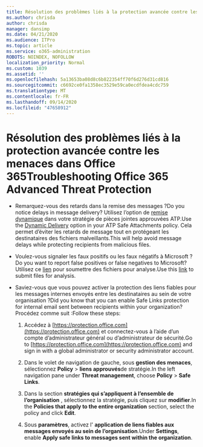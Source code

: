 ```yaml
---
title: Résolution des problèmes liés à la protection avancée contre les menaces dans Office 365
ms.author: chrisda
author: chrisda
manager: dansimp
ms.date: 04/21/2020
ms.audience: ITPro
ms.topic: article
ms.service: o365-administration
ROBOTS: NOINDEX, NOFOLLOW
localization_priority: Normal
ms.custom: 1039
ms.assetid: ''
ms.openlocfilehash: 5a13653ba08d8c6b822354ff70f6d276d31cd816
ms.sourcegitcommit: c6692ce0fa1358ec3529e59ca0ecdfdea4cdc759
ms.translationtype: MT
ms.contentlocale: fr-FR
ms.lasthandoff: 09/14/2020
ms.locfileid: "47658912"
---
```

# <a name="troubleshooting-office-365-advanced-threat-protection"></a><span data-ttu-id="537ee-102">Résolution des problèmes liés à la protection avancée contre les menaces dans Office 365</span><span class="sxs-lookup"><span data-stu-id="537ee-102">Troubleshooting Office 365 Advanced Threat Protection</span></span>

- <span data-ttu-id="537ee-103">Remarquez-vous des retards dans la remise des messages ?</span><span class="sxs-lookup"><span data-stu-id="537ee-103">Do you notice delays in message delivery?</span></span> <span data-ttu-id="537ee-104">Utilisez l’option de [remise dynamique](https://docs.microsoft.com/microsoft-365/security/office-365-security/dynamic-delivery-and-previewing) dans votre stratégie de pièces jointes approuvées ATP.</span><span class="sxs-lookup"><span data-stu-id="537ee-104">Use the [Dynamic Delivery](https://docs.microsoft.com/microsoft-365/security/office-365-security/dynamic-delivery-and-previewing) option in your ATP Safe Attachments policy.</span></span> <span data-ttu-id="537ee-105">Cela permet d’éviter les retards de message tout en protégeant les destinataires des fichiers malveillants.</span><span class="sxs-lookup"><span data-stu-id="537ee-105">This will help avoid message delays while protecting recipients from malicious files.</span></span>

- <span data-ttu-id="537ee-106">Voulez-vous signaler les faux positifs ou les faux négatifs à Microsoft ?</span><span class="sxs-lookup"><span data-stu-id="537ee-106">Do you want to report false positives or false negatives to Microsoft?</span></span> <span data-ttu-id="537ee-107">Utilisez ce [lien](https://www.microsoft.com/wdsi/filesubmission/) pour soumettre des fichiers pour analyse.</span><span class="sxs-lookup"><span data-stu-id="537ee-107">Use this [link](https://www.microsoft.com/wdsi/filesubmission/) to submit files for analysis.</span></span>

- <span data-ttu-id="537ee-108">Saviez-vous que vous pouvez activer la protection des liens fiables pour les messages internes envoyés entre les destinataires au sein de votre organisation ?</span><span class="sxs-lookup"><span data-stu-id="537ee-108">Did you know that you can enable Safe Links protection for internal email sent between recipients within your organization?</span></span> <span data-ttu-id="537ee-109">Procédez comme suit :</span><span class="sxs-lookup"><span data-stu-id="537ee-109">Follow these steps:</span></span>

  1. <span data-ttu-id="537ee-110">Accédez à [https://protection.office.com](https://protection.office.com) et connectez-vous à l’aide d’un compte d’administrateur général ou d’administrateur de sécurité.</span><span class="sxs-lookup"><span data-stu-id="537ee-110">Go to [https://protection.office.com](https://protection.office.com) and sign in with a global administrator or security administrator account.</span></span>

  2. <span data-ttu-id="537ee-111">Dans le volet de navigation de gauche, sous **gestion des menaces**, sélectionnez **Policy** \> **liens approuvés**de stratégie.</span><span class="sxs-lookup"><span data-stu-id="537ee-111">In the left navigation pane under **Threat management**, choose **Policy** \> **Safe Links**.</span></span>

  3. <span data-ttu-id="537ee-112">Dans la section **stratégies qui s’appliquent à l’ensemble de l’organisation** , sélectionnez la stratégie, puis cliquez sur **modifier**.</span><span class="sxs-lookup"><span data-stu-id="537ee-112">In the **Policies that apply to the entire organization** section, select the policy and click **Edit**.</span></span>

  4. <span data-ttu-id="537ee-113">Sous **paramètres**, activez l' **application de liens fiables aux messages envoyés au sein de l’organisation**.</span><span class="sxs-lookup"><span data-stu-id="537ee-113">Under **Settings**, enable **Apply safe links to messages sent within the organization**.</span></span>
